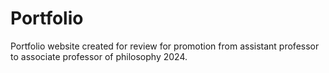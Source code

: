 # Portfolio
Portfolio website created for review for promotion from assistant professor to associate professor of philosophy 2024.
